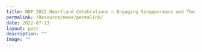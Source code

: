 ```yaml
---
title: NDP 2022 Heartland Celebrations – Engaging Singaporeans and Their Families
permalink: /Resource/news/permalink/
date: 2022-07-13
layout: post
description: ""
image: ""
---
```

